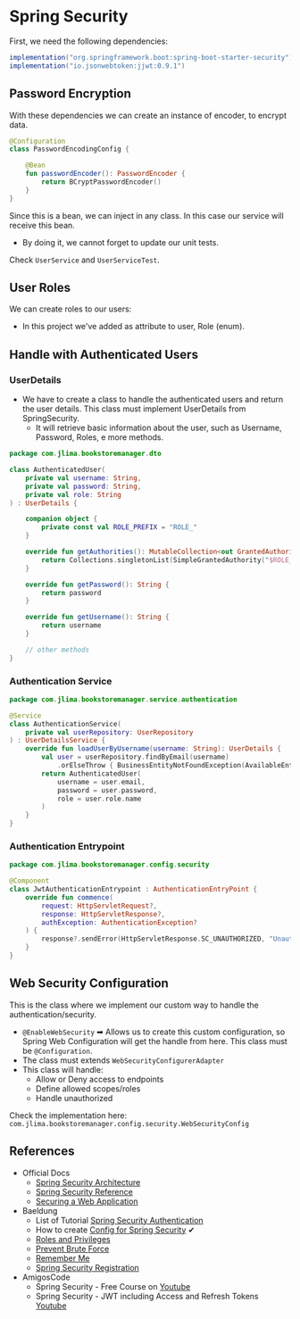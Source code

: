 # Spring Security

First, we need the following dependencies:

```groovy
implementation("org.springframework.boot:spring-boot-starter-security")
implementation("io.jsonwebtoken:jjwt:0.9.1")
```

## Password Encryption

With these dependencies we can create an instance of encoder, to encrypt data.

```kotlin
@Configuration
class PasswordEncodingConfig {

    @Bean
    fun passwordEncoder(): PasswordEncoder {
        return BCryptPasswordEncoder()
    }
}
```

Since this is a bean, we can inject in any class. In this case our service will receive this bean.

- By doing it, we cannot forget to update our unit tests.

Check `UserService` and `UserServiceTest`.

## User Roles

We can create roles to our users:

- In this project we've added as attribute to user, Role (enum).

## Handle with Authenticated Users

### UserDetails

- We have to create a class to handle the authenticated users and return the user details. This class must implement
  UserDetails from SpringSecurity.
    - It will retrieve basic information about the user, such as Username, Password, Roles, e more methods.
  
```kotlin
package com.jlima.bookstoremanager.dto

class AuthenticatedUser(
    private val username: String,
    private val password: String,
    private val role: String
) : UserDetails {

    companion object {
        private const val ROLE_PREFIX = "ROLE_"
    }

    override fun getAuthorities(): MutableCollection<out GrantedAuthority> {
        return Collections.singletonList(SimpleGrantedAuthority("$ROLE_PREFIX$role"))
    }

    override fun getPassword(): String {
        return password
    }

    override fun getUsername(): String {
        return username
    }

    // other methods
}
```

### Authentication Service

```kotlin
package com.jlima.bookstoremanager.service.authentication

@Service
class AuthenticationService(
    private val userRepository: UserRepository
) : UserDetailsService {
    override fun loadUserByUsername(username: String): UserDetails {
        val user = userRepository.findByEmail(username)
            .orElseThrow { BusinessEntityNotFoundException(AvailableEntities.USER, username) }
        return AuthenticatedUser(
            username = user.email,
            password = user.password,
            role = user.role.name
        )
    }
}
```

### Authentication Entrypoint

```kotlin
package com.jlima.bookstoremanager.config.security

@Component
class JwtAuthenticationEntrypoint : AuthenticationEntryPoint {
    override fun commence(
        request: HttpServletRequest?,
        response: HttpServletResponse?,
        authException: AuthenticationException?
    ) {
        response?.sendError(HttpServletResponse.SC_UNAUTHORIZED, "Unauthorized")
    }
}
```

## Web Security Configuration

This is the class where we implement our custom way to handle the authentication/security.

- `@EnableWebSecurity` ➡ Allows us to create this custom configuration, so Spring Web Configuration will get the handle
  from here. This class must be `@Configuration`.
- The class must extends `WebSecurityConfigurerAdapter`
- This class will handle:
  - Allow or Deny access to endpoints
  - Define allowed scopes/roles
  - Handle unauthorized
  
Check the implementation here: `com.jlima.bookstoremanager.config.security.WebSecurityConfig`

## References

- Official Docs
    - [Spring Security Architecture](https://spring.io/guides/topicals/spring-security-architecture)
    - [Spring Security Reference](https://docs.spring.io/spring-security/site/docs/current/reference/html5/#prerequisites)
    - [Securing a Web Application](https://spring.io/guides/gs/securing-web/)
- Baeldung
    - List of
      Tutorial [Spring Security Authentication](https://www.baeldung.com/spring-security-authentication-and-registration)
    - How to create [Config for Spring Security](https://www.baeldung.com/java-config-spring-security) ✔
    - [Roles and Privileges](https://www.baeldung.com/role-and-privilege-for-spring-security-registration)
    - [Prevent Brute Force](https://www.baeldung.com/spring-security-block-brute-force-authentication-attempts)
    - [Remember Me](https://www.baeldung.com/spring-security-remember-me)
    - [Spring Security Registration](https://www.baeldung.com/spring-security-registration)
- AmigosCode
    - Spring Security - Free Course on [Youtube](https://www.youtube.com/watch?v=her_7pa0vrg&t=1424s)
    - Spring Security - JWT including Access and Refresh Tokens [Youtube](https://www.youtube.com/watch?v=VVn9OG9nfH0)